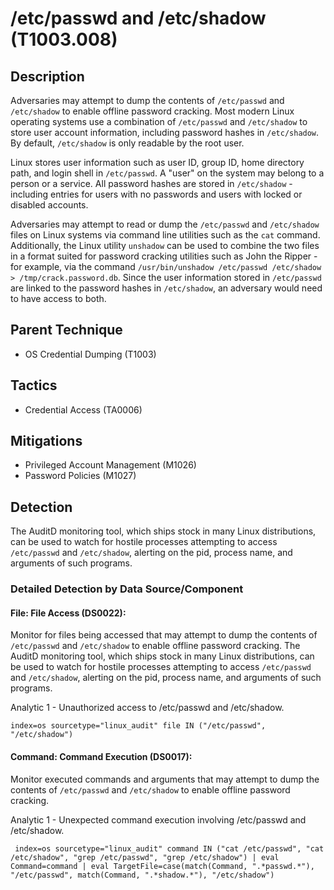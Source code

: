 # /etc/passwd and /etc/shadow (T1003.008)

## Description
Adversaries may attempt to dump the contents of ```/etc/passwd``` and ```/etc/shadow``` to enable offline password cracking. Most modern Linux operating systems use a combination of ```/etc/passwd``` and ```/etc/shadow``` to store user account information, including password hashes in ```/etc/shadow```. By default, ```/etc/shadow``` is only readable by the root user.

Linux stores user information such as user ID, group ID, home directory path, and login shell in ```/etc/passwd```. A "user" on the system may belong to a person or a service. All password hashes are stored in ```/etc/shadow``` - including entries for users with no passwords and users with locked or disabled accounts.

Adversaries may attempt to read or dump the ```/etc/passwd``` and ```/etc/shadow``` files on Linux systems via command line utilities such as the ```cat``` command. Additionally, the Linux utility ```unshadow``` can be used to combine the two files in a format suited for password cracking utilities such as John the Ripper - for example, via the command ```/usr/bin/unshadow /etc/passwd /etc/shadow > /tmp/crack.password.db```. Since the user information stored in ```/etc/passwd``` are linked to the password hashes in ```/etc/shadow```, an adversary would need to have access to both.

## Parent Technique
- OS Credential Dumping (T1003)

## Tactics
- Credential Access (TA0006)

## Mitigations
- Privileged Account Management (M1026)
- Password Policies (M1027)

## Detection
The AuditD monitoring tool, which ships stock in many Linux distributions, can be used to watch for hostile processes attempting to access ```/etc/passwd``` and ```/etc/shadow```, alerting on the pid, process name, and arguments of such programs.

### Detailed Detection by Data Source/Component
#### File: File Access (DS0022): 
Monitor for files being accessed that may attempt to dump the contents of ```/etc/passwd``` and ```/etc/shadow``` to enable offline password cracking. The AuditD monitoring tool, which ships stock in many Linux distributions, can be used to watch for hostile processes attempting to access ```/etc/passwd``` and ```/etc/shadow```, alerting on the pid, process name, and arguments of such programs.

Analytic 1 - Unauthorized access to /etc/passwd and /etc/shadow.

``` index=os sourcetype="linux_audit" file IN ("/etc/passwd", "/etc/shadow") ```

#### Command: Command Execution (DS0017): 
Monitor executed commands and arguments that may attempt to dump the contents of ```/etc/passwd``` and ```/etc/shadow``` to enable offline password cracking.

Analytic 1 - Unexpected command execution involving /etc/passwd and /etc/shadow.

``` index=os sourcetype="linux_audit" command IN ("cat /etc/passwd", "cat /etc/shadow", "grep /etc/passwd", "grep /etc/shadow") | eval Command=command | eval TargetFile=case(match(Command, ".*passwd.*"), "/etc/passwd", match(Command, ".*shadow.*"), "/etc/shadow")```

